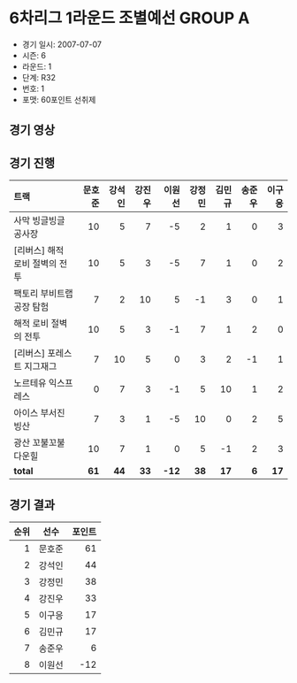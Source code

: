 # 6차리그 1라운드 조별예선 GROUP A

- 경기 일시: 2007-07-07
- 시즌: 6
- 라운드: 1
- 단계: R32
- 번호: 1
- 포맷: 60포인트 선취제





## 경기 영상
## 경기 진행

| 트랙 | 문호준 | 강석인 | 강진우 | 이원선 | 강정민 | 김민규 | 송준우 | 이구응 |
|:---|---:|---:|---:|---:|---:|---:|---:|---:|
| 사막 빙글빙글 공사장 | 10 | 5 | 7 | -5 | 2 | 1 | 0 | 3 |
| [리버스] 해적 로비 절벽의 전투 | 10 | 5 | 3 | -5 | 7 | 1 | 0 | 2 |
| 팩토리 부비트랩 공장 탐험 | 7 | 2 | 10 | 5 | -1 | 3 | 0 | 1 |
| 해적 로비 절벽의 전투 | 10 | 5 | 3 | -1 | 7 | 1 | 2 | 0 |
| [리버스] 포레스트 지그재그 | 7 | 10 | 5 | 0 | 3 | 2 | -1 | 1 |
| 노르테유 익스프레스 | 0 | 7 | 3 | -1 | 5 | 10 | 1 | 2 |
| 아이스 부서진 빙산 | 7 | 3 | 1 | -5 | 10 | 0 | 2 | 5 |
| 광산 꼬불꼬불 다운힐 | 10 | 7 | 1 | 0 | 5 | -1 | 2 | 3 |
| __total__ | __61__ | __44__ | __33__ | __-12__ | __38__ | __17__ | __6__ | __17__ |




## 경기 결과

| 순위 | 선수 | 포인트 |
|---:|:---:|---:|
| 1 | 문호준 | 61 |
| 2 | 강석인 | 44 |
| 3 | 강정민 | 38 |
| 4 | 강진우 | 33 |
| 5 | 이구응 | 17 |
| 6 | 김민규 | 17 |
| 7 | 송준우 | 6 |
| 8 | 이원선 | -12 |

